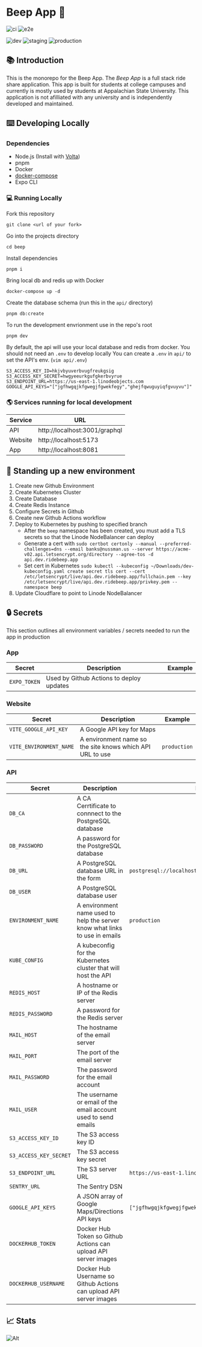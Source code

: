# Beep App 🚕

![ci](https://github.com/bnussman/beep/actions/workflows/ci.yml/badge.svg)
![e2e](https://github.com/bnussman/beep/actions/workflows/e2e.yml/badge.svg)

![dev](https://github.com/bnussman/beep/actions/workflows/dev.yml/badge.svg)
![staging](https://github.com/bnussman/beep/actions/workflows/staging.yml/badge.svg)
![production](https://github.com/bnussman/beep/actions/workflows/production.yml/badge.svg?branch=production)


## 📚 Introduction

This is the monorepo for the Beep App. The *Beep App* is a full stack ride share application. This app is built for students at college campuses and currently is mostly used by students at Appalachian State University. This application is not afilliated with any university and is independently developed and maintained.

## ⌨️ Developing Locally

### Dependencies

- Node.js (Install with [Volta](https://volta.sh/))
- pnpm
- Docker
- [docker-compose](https://docs.docker.com/compose/install/#install-compose)
- Expo CLI

### 💻 Running Locally

Fork this repository
```
git clone <url of your fork>
```

Go into the projects directory
```
cd beep
```

Install dependencies
```
pnpm i
```

Bring local db and redis up with Docker
```
docker-compose up -d
```

Create the database schema (run this in the `api/` directory)
```
pnpm db:create
```

To run the development envrionment use in the repo's root
```
pnpm dev
```

By default, the api will use your local database and redis from docker. You should not need an `.env` to develop locally
You can create a `.env` in `api/` to set the API's env. (`vim api/.env`)

```env
S3_ACCESS_KEY_ID=hkjvbyuverbvugfreukgsig
S3_ACCESS_KEY_SECRET=hwgyeeurkgufgkerbvyrue
S3_ENDPOINT_URL=https://us-east-1.linodeobjects.com
GOOGLE_API_KEYS="["jgfhwgqjkfgwegjfgwekfegy","ghejfqwuguyiqfgvuyvu"]"
```

### 🌎 Services running for local development
| Service    | URL                           |
|------------|-------------------------------|
| API        | http://localhost:3001/graphql |
| Website    | http://localhost:5173         |
| App        | http://localhost:8081         |

## 🚀 Standing up a new environment

1. Create new Github Environment
2. Create Kubernetes Cluster
3. Create Database
4. Create Redis Instance
5. Configure Secrets in Github
6. Create new Github Actions workflow
7. Deploy to Kubernetes by pushing to specified branch 
    - After the `beep` namespace has been created, you must add a TLS secrets so that the Linode NodeBalancer can deploy
    - Generate a cert with `sudo certbot certonly --manual --preferred-challenges=dns --email banks@nussman.us --server https://acme-v02.api.letsencrypt.org/directory --agree-tos -d api.dev.ridebeep.app`
    - Set cert in Kubernetes `sudo kubectl --kubeconfig ~/Downloads/dev-kubeconfig.yaml create secret tls cert --cert /etc/letsencrypt/live/api.dev.ridebeep.app/fullchain.pem --key /etc/letsencrypt/live/api.dev.ridebeep.app/privkey.pem --namespace beep`
9. Update Cloudflare to point to Linode NodeBalancer

## 🔒 Secrets
This section outlines all environment variables / secrets needed to run the app in production

### App
| Secret                   | Description                                                                  | Example                               |
|--------------------------|------------------------------------------------------------------------------|---------------------------------------|
| `EXPO_TOKEN`             | Used by Github Actions to deploy updates                                     |                                       |

### Website
| Secret                   | Description                                                                  | Example                               |
|--------------------------|------------------------------------------------------------------------------|---------------------------------------|
| `VITE_GOOGLE_API_KEY`    | A Google API key for Maps                                                    |                                       |
| `VITE_ENVIRONMENT_NAME`  | A environment name so the site knows which API URL to use                    | `production`                          |

### API
| Secret                 | Description                                                                  | Example                                                |
|------------------------|------------------------------------------------------------------------------|--------------------------------------------------------|
| `DB_CA`                | A CA Cerrtificate to connnect to the PostgreSQL database                     |                                                        |
| `DB_PASSWORD`          | A password for the PostgreSQL database                                       |                                                        |
| `DB_URL`               | A PostgreSQL database URL in the form                                        | `postgresql://localhost:5432`                          |
| `DB_USER`              | A PostgreSQL database user                                                   |                                                        |
| `ENVIRONMENT_NAME`     | A environment name used to help the server know what links to use in emails  | `production`                                           |
| `KUBE_CONFIG`          | A kubeconfig for the Kubernetes cluster that will host the API               |                                                        |
| `REDIS_HOST`           | A hostname or IP of the Redis server                                         |                                                        |
| `REDIS_PASSWORD`       | A password for the Redis server                                              |                                                        |
| `MAIL_HOST`            | The hostname of the email server                                             |                                                        |
| `MAIL_PORT`            | The port of the email server                                                 |                                                        |
| `MAIL_PASSWORD`        | The password for the email account                                           |                                                        |
| `MAIL_USER`            | The username or email of the email account used to send emails               |                                                        |
| `S3_ACCESS_KEY_ID`     | The S3 access key ID                                                         |                                                        |
| `S3_ACCESS_KEY_SECRET` | The S3 access key secret                                                     |                                                        |
| `S3_ENDPOINT_URL`      | The S3 server URL                                                            | `https://us-east-1.linodeobjects.com`                  |
| `SENTRY_URL`           | The Sentry DSN                                                               |                                                        |
| `GOOGLE_API_KEYS`      | A JSON array of Google Maps/Directions API keys                              | `["jgfhwgqjkfgwegjfgwekfegy","ghejfqwuguyiqfgvuyvu"]`  |
| `DOCKERHUB_TOKEN`      | Docker Hub Token so Github Actions can upload API server images              |                                                        |
| `DOCKERHUB_USERNAME`   | Docker Hub Username so Github Actions can upload API server images           |                                                        |'

## 📈 Stats
![Alt](https://repobeats.axiom.co/api/embed/1b46a8057ec1f00f48ce7a9fbe9353c7cbe4ff83.svg "Repobeats analytics image")
